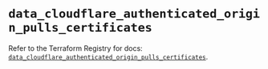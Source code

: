 # `data_cloudflare_authenticated_origin_pulls_certificates`

Refer to the Terraform Registry for docs: [`data_cloudflare_authenticated_origin_pulls_certificates`](https://registry.terraform.io/providers/cloudflare/cloudflare/5.10.0/docs/data-sources/authenticated_origin_pulls_certificates).
